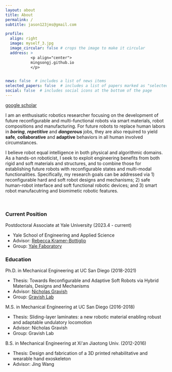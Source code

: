 ```yaml
---
layout: about
title: About
permalink: /
subtitle: jason123jms@gmail.com

profile:
  align: right
  image: myself_3.jpg
  image_circular: false # crops the image to make it circular
  address: >
           <p align="center">
           mingsongj.github.io
           </p>


news: false  # includes a list of news items
selected_papers: false  # includes a list of papers marked as "selected={true}"
social: false  # includes social icons at the bottom of the page
---
```



[google scholar](https://scholar.google.com/citations?user=1u-F3DUAAAAJ&hl=en)

I am an enthusisatic robotics researcher focusing on the development of future reconfigurable and multi-functional robots via smart materials, robot compositions and manufacturing. For future robots to replace human labors in **_boring_**, **_repetitive_** and **_dangerous_** jobs, they are also required to yield **safe**, **collaborative** and **adaptive** behaviors in all human involved circumstances. 

I believe robot equal intelligence in both physical and algorithmic domains. As a hands-on roboticist, I seek to exploit engineering benefits from both rigid and soft materials and structures, and to combine those for establishing future robots with reconfigurable states and multi-modal functionalities. Specifically, my research goals can be addressed via 1) reconfigurable hard and soft robot designs and mechanisms; 2) safe human-robot interface and soft functional robotic devices; and 3) smart robot manufacutring and biomimetic robotic features. 

<br/>

### Current Position

Postdoctoral Associate at Yale University (2023.4 - current)
- Yale School of Engineering and Applied Science
- Advisor: [Rebecca Kramer-Bottiglio](https://seas.yale.edu/faculty-research/faculty-directory/rebecca-kramer-bottiglio)
- Group: [Yale Faboratory](https://www.eng.yale.edu/faboratory/)

### Education

Ph.D. in Mechanical Engineering at UC San Diego (2018-2021)
- Thesis: Towards Reconfigurable and Adaptive Soft Robots via Hybrid Materials, Designs and Mechanisms
- Advisor: [Nicholas Gravish](http://web.eng.ucsd.edu/~ngravish/)
- Group: [Gravish Lab](http://gravishlab.ucsd.edu/)

M.S. in Mechanical Engineering at UC San Diego (2016-2018)
- Thesis: Sliding-layer laminates: a new robotic material enabling robust and adaptable undulatory locomotion
- Advisor: Nicholas Gravish
- Group: Gravish Lab

B.S. in Mechanical Engineering at Xi'an Jiaotong Univ. (2012-2016)
- Thesis: Design and fabrication of a 3D printed rehabilitative and wearable hand exoskeleton 
- Advisor: Jing Wang
